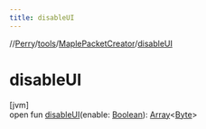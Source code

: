 ```yaml
---
title: disableUI
---
```

//[Perry](../../../index.html)/[tools](../index.html)/[MaplePacketCreator](index.html)/[disableUI](disable-u-i.html)



# disableUI



[jvm]\
open fun [disableUI](disable-u-i.html)(enable: [Boolean](https://kotlinlang.org/api/latest/jvm/stdlib/kotlin/-boolean/index.html)): [Array](https://kotlinlang.org/api/latest/jvm/stdlib/kotlin/-array/index.html)<[Byte](https://kotlinlang.org/api/latest/jvm/stdlib/kotlin/-byte/index.html)>




